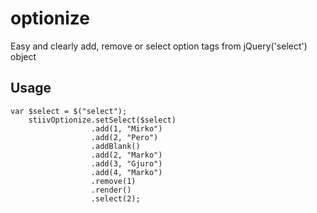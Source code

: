 # optionize
Easy and clearly add, remove or select option tags from jQuery('select') object

## Usage

```
var $select = $("select");
	stiivOptionize.setSelect($select)
    			  .add(1, "Mirko")
    			  .add(2, "Pero")
    			  .addBlank()
    			  .add(2, "Marko")
    			  .add(3, "Gjuro")
    			  .add(4, "Marko")
    			  .remove(1)
    			  .render()
    			  .select(2);
```
